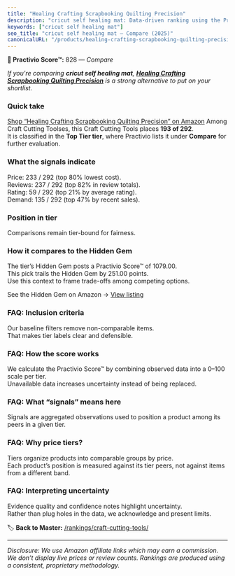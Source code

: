 ```yaml
---
title: "Healing Crafting Scrapbooking Quilting Precision"
description: "cricut self healing mat: Data-driven ranking using the Practivio Score™. Positioned by quality, value, demand, findability, momentum."
keywords: ["cricut self healing mat"]
seo_title: "cricut self healing mat — Compare (2025)"
canonicalURL: "/products/healing-crafting-scrapbooking-quilting-precision-B0DR8K5128/"
---
```


**🛒 Practivio Score™:** 828 — _Compare_


*If you're comparing **cricut self healing mat**, **[Healing Crafting Scrapbooking Quilting Precision](https://www.amazon.com/dp/B0DR8K5128?tag=practivio-20)** is a strong alternative to put on your shortlist.*
### Quick take
[Shop “Healing Crafting Scrapbooking Quilting Precision” on Amazon](https://www.amazon.com/dp/B0DR8K5128?tag=practivio-20)
Among Craft Cutting Toolses, this Craft Cutting Tools places **193 of 292**.  
It is classified in the **Top Tier tier**, where Practivio lists it under **Compare** for further evaluation.

### What the signals indicate
Price: 233 / 292 (top 80% lowest cost).  
Reviews: 237 / 292 (top 82% in review totals).  
Rating: 59 / 292 (top 21% by average rating).  
Demand: 135 / 292 (top 47% by recent sales).

### Position in tier
Comparisons remain tier-bound for fairness.

### How it compares to the Hidden Gem
The tier’s Hidden Gem posts a Practivio Score™ of 1079.00.  
This pick trails the Hidden Gem by 251.00 points.  
Use this context to frame trade-offs among competing options.  

See the Hidden Gem on Amazon → [View listing](https://www.amazon.com/dp/B016LDV41S?tag=practivio-20)

### FAQ: Inclusion criteria
Our baseline filters remove non-comparable items.  
That makes tier labels clear and defensible.

### FAQ: How the score works
We calculate the Practivio Score™ by combining observed data into a 0–100 scale per tier.  
Unavailable data increases uncertainty instead of being replaced.

### FAQ: What “signals” means here
Signals are aggregated observations used to position a product among its peers in a given tier.

### FAQ: Why price tiers?
Tiers organize products into comparable groups by price.  
Each product’s position is measured against its tier peers, not against items from a different band.

### FAQ: Interpreting uncertainty
Evidence quality and confidence notes highlight uncertainty.  
Rather than plug holes in the data, we acknowledge and present limits.

<!-- Missing template for Compare/CompareWithinPriceClass -->


🏷️ **Back to Master:** [/rankings/craft-cutting-tools/](/rankings/craft-cutting-tools/)

---
_Disclosure: We use Amazon affiliate links which may earn a commission. We don’t display live prices or review counts. Rankings are produced using a consistent, proprietary methodology._
